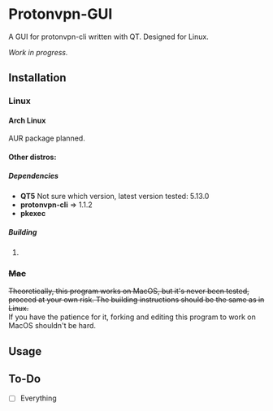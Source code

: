 # Protonvpn-GUI
A GUI for protonvpn-cli written with QT. Designed for Linux.

*Work in progress.*

## Installation

### Linux

#### Arch Linux

AUR package planned.

#### Other distros:

##### Dependencies

- **QT5** Not sure which version, latest version tested: 5.13.0
- **protonvpn-cli** => 1.1.2
- **pkexec**

##### Building

1.

### ~~Mac~~

~~Theoretically, this program works on MacOS, but it's never been tested, proceed at your own risk. The building instructions should be the same as in Linux.~~  
If you have the patience for it, forking and editing this program to work on MacOS shouldn't be hard.

## Usage



## To-Do
- [ ] Everything
